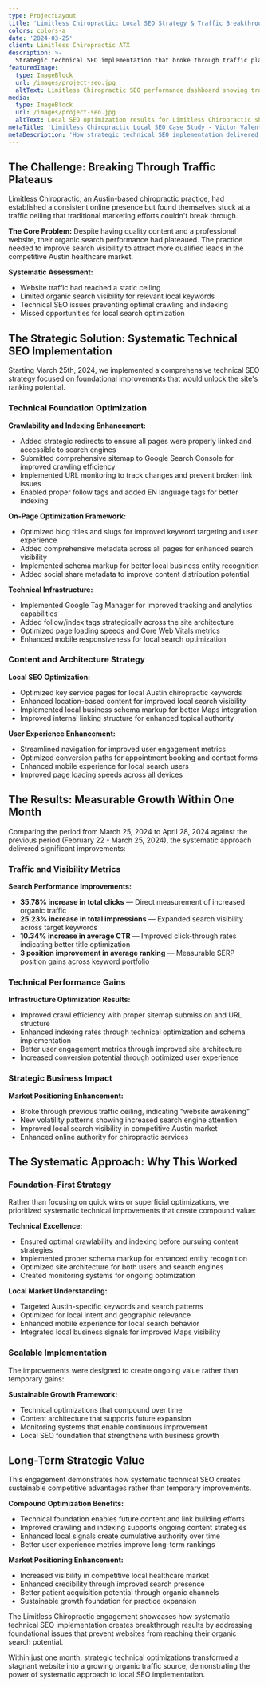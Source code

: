```yaml
---
type: ProjectLayout
title: 'Limitless Chiropractic: Local SEO Strategy & Traffic Breakthrough'
colors: colors-a
date: '2024-03-25'
client: Limitless Chiropractic ATX
description: >-
  Strategic technical SEO implementation that broke through traffic plateaus for an Austin-based chiropractor, delivering 35.78% increase in clicks and significant ranking improvements within one month.
featuredImage:
  type: ImageBlock
  url: /images/project-seo.jpg
  altText: Limitless Chiropractic SEO performance dashboard showing traffic growth
media:
  type: ImageBlock
  url: /images/project-seo.jpg
  altText: Local SEO optimization results for Limitless Chiropractic showing ranking improvements
metaTitle: 'Limitless Chiropractic Local SEO Case Study - Victor Valentine Romo'
metaDescription: 'How strategic technical SEO implementation delivered 35.78% click increase and traffic breakthrough for Austin-based chiropractic practice.'
---
```


## The Challenge: Breaking Through Traffic Plateaus

Limitless Chiropractic, an Austin-based chiropractic practice, had established a consistent online presence but found themselves stuck at a traffic ceiling that traditional marketing efforts couldn't break through.

**The Core Problem:**
Despite having quality content and a professional website, their organic search performance had plateaued. The practice needed to improve search visibility to attract more qualified leads in the competitive Austin healthcare market.

**Systematic Assessment:**

- Website traffic had reached a static ceiling
- Limited organic search visibility for relevant local keywords
- Technical SEO issues preventing optimal crawling and indexing
- Missed opportunities for local search optimization

## The Strategic Solution: Systematic Technical SEO Implementation

Starting March 25th, 2024, we implemented a comprehensive technical SEO strategy focused on foundational improvements that would unlock the site's ranking potential.

### Technical Foundation Optimization

**Crawlability and Indexing Enhancement:**

- Added strategic redirects to ensure all pages were properly linked and accessible to search engines
- Submitted comprehensive sitemap to Google Search Console for improved crawling efficiency
- Implemented URL monitoring to track changes and prevent broken link issues
- Enabled proper follow tags and added EN language tags for better indexing

**On-Page Optimization Framework:**

- Optimized blog titles and slugs for improved keyword targeting and user experience
- Added comprehensive metadata across all pages for enhanced search visibility
- Implemented schema markup for better local business entity recognition
- Added social share metadata to improve content distribution potential

**Technical Infrastructure:**

- Implemented Google Tag Manager for improved tracking and analytics capabilities
- Added follow/index tags strategically across the site architecture
- Optimized page loading speeds and Core Web Vitals metrics
- Enhanced mobile responsiveness for local search optimization

### Content and Architecture Strategy

**Local SEO Optimization:**

- Optimized key service pages for local Austin chiropractic keywords
- Enhanced location-based content for improved local search visibility
- Implemented local business schema markup for better Maps integration
- Improved internal linking structure for enhanced topical authority

**User Experience Enhancement:**

- Streamlined navigation for improved user engagement metrics
- Optimized conversion paths for appointment booking and contact forms
- Enhanced mobile experience for local search users
- Improved page loading speeds across all devices

## The Results: Measurable Growth Within One Month

Comparing the period from March 25, 2024 to April 28, 2024 against the previous period (February 22 - March 25, 2024), the systematic approach delivered significant improvements:

### Traffic and Visibility Metrics

**Search Performance Improvements:**

- **35.78% increase in total clicks** — Direct measurement of increased organic traffic
- **25.23% increase in total impressions** — Expanded search visibility across target keywords
- **10.34% increase in average CTR** — Improved click-through rates indicating better title optimization
- **3 position improvement in average ranking** — Measurable SERP position gains across keyword portfolio

### Technical Performance Gains

**Infrastructure Optimization Results:**

- Improved crawl efficiency with proper sitemap submission and URL structure
- Enhanced indexing rates through technical optimization and schema implementation
- Better user engagement metrics through improved site architecture
- Increased conversion potential through optimized user experience

### Strategic Business Impact

**Market Positioning Enhancement:**

- Broke through previous traffic ceiling, indicating "website awakening"
- New volatility patterns showing increased search engine attention
- Improved local search visibility in competitive Austin market
- Enhanced online authority for chiropractic services

## The Systematic Approach: Why This Worked

### Foundation-First Strategy

Rather than focusing on quick wins or superficial optimizations, we prioritized systematic technical improvements that create compound value:

**Technical Excellence:**

- Ensured optimal crawlability and indexing before pursuing content strategies
- Implemented proper schema markup for enhanced entity recognition
- Optimized site architecture for both users and search engines
- Created monitoring systems for ongoing optimization

**Local Market Understanding:**

- Targeted Austin-specific keywords and search patterns
- Optimized for local intent and geographic relevance
- Enhanced mobile experience for local search behavior
- Integrated local business signals for improved Maps visibility

### Scalable Implementation

The improvements were designed to create ongoing value rather than temporary gains:

**Sustainable Growth Framework:**

- Technical optimizations that compound over time
- Content architecture that supports future expansion
- Monitoring systems that enable continuous improvement
- Local SEO foundation that strengthens with business growth

## Long-Term Strategic Value

This engagement demonstrates how systematic technical SEO creates sustainable competitive advantages rather than temporary improvements.

**Compound Optimization Benefits:**

- Technical foundation enables future content and link building efforts
- Improved crawling and indexing supports ongoing content strategies
- Enhanced local signals create cumulative authority over time
- Better user experience metrics improve long-term rankings

**Market Positioning Enhancement:**

- Increased visibility in competitive local healthcare market
- Enhanced credibility through improved search presence
- Better patient acquisition potential through organic channels
- Sustainable growth foundation for practice expansion

The Limitless Chiropractic engagement showcases how systematic technical SEO implementation creates breakthrough results by addressing foundational issues that prevent websites from reaching their organic search potential.

Within just one month, strategic technical optimizations transformed a stagnant website into a growing organic traffic source, demonstrating the power of systematic approach to local SEO implementation.

